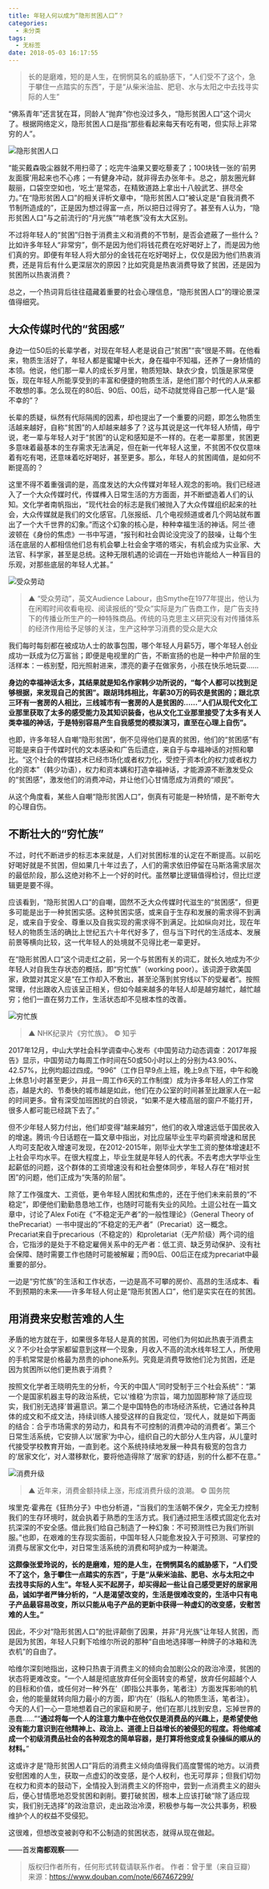 ```yaml
---
title: 年轻人何以成为“隐形贫困人口”？
categories:
  - 未分类
tags:
  - 无标签
date: 2018-05-03 16:17:55
---
```


> 长的是磨难，短的是人生，在惘惘莫名的威胁感下，“人们受不了这个，急于攀住一点踏实的东西”，于是“从柴米油盐、肥皂、水与太阳之中去找寻实际的人生”

“佛系青年”还言犹在耳，同龄人“抛弃”你也没过多久，“隐形贫困人口”这个词火了。根据网络定义，隐形贫困人口是指“那些看起来每天有吃有喝，但实际上非常穷的人”。

![隐形贫困人口](https://github.com/user-attachments/assets/9094adaf-3df0-466e-a21c-76b527ea6726)

“能买戴森吸尘器就不用扫帚了；吃完牛油果又要吃藜麦了；100块钱一张的‘前男友面膜’用起来也不心疼；一有健身冲动，就非得去办张年卡。总之，朋友圈光鲜靓丽，口袋空空如也，‘吃土’是常态，在精致道路上拿出十八般武艺、拼尽全力。”在“隐形贫困人口”的相关评析文章中，“隐形贫困人口”被认定是“自我消费不节制所造成的”，正是因为想过得富一点，所以把日过得穷了。甚至有人认为，“隐形贫困人口”与之前流行的“月光族”“啃老族”没有太大区别。

不过将年轻人的“贫困”归咎于消费主义和消费的不节制，是否会遮蔽了一些什么？比如许多年轻人“非常穷”，倒不是因为他们将钱花费在吃好喝好上了，而是因为他们真的穷。即便有年轻人将大部分的金钱花在吃好喝好上，仅仅是因为他们热衷消费，还是背后有什么更深层次的原因？比如究竟是热衷消费导致了贫困，还是因为贫困所以热衷消费？

总之，一个热词背后往往蕴藏着重要的社会心理信息，“隐形贫困人口”的理论景深值得细究。

## **大众传媒时代的“贫困感”**

身边一位50后的长辈学者，对现在年轻人老是说自己“贫困”“丧”很是不屑。在他看来，物质生活好了，年轻人都是蜜罐中长大，身在福中不知福，还养了一身矫情的本领。他说，他们那一辈人的成长岁月里，物质短缺、缺衣少食，饥饿是家常便饭，现在年轻人所能享受到的丰富和便捷的物质生活，是他们那个时代的人从来都不敢想的事。怎么现在的80后、90后、00后，动不动就觉得自己那一代人是“最不幸的”？

长辈的质疑，纵然有代际隔阂的因素，却也提出了一个重要的问题，即怎么物质生活越来越好，自称“贫困”的人却越来越多了？这与其说是这一代年轻人矫情，毋宁说，老一辈与年轻人对于“贫困”的认定和感知是不一样的。在老一辈那里，贫困更多意味着最基本的生存需求无法满足，但在新一代年轻人这里，不贫困不仅仅意味着有吃有喝，还意味着吃好喝好，甚至更多。那么，年轻人的贫困阈值，是如何不断提高的？

这里不得不着重强调的是，高度发达的大众传媒对年轻人观念的影响。我们已经进入了一个大众传媒时代，传媒榫入日常生活的方方面面，并不断塑造着人们的认知。文化学者南帆指出，“现代社会的标志是我们被抛入了大众传媒组织起来的社会，大众传媒就是我们的文化感官。几张报纸、几个电视频道或者几个网站就布置出了一个大千世界的幻象。”而这个幻象的核心是，种种幸福生活的神话。阿兰·德波顿在《身份的焦虑》一书中写道，“报刊和社会舆论没完没了的鼓噪，让每个生活在底层的人都相信他们总有机会攀上社会金字塔的塔尖，有机会成为实业家、大法官、科学家，甚至是总统。这种无限机遇的论调在一开始也许能给人一种盲目的乐观，对那些底层的年轻人尤甚。”

![受众劳动](https://github.com/user-attachments/assets/b7779749-7873-4d25-9c0e-094252ec4b58)

> ▲ “受众劳动”，英文Audience Labour，由Smythe在1977年提出，他认为在闲暇时间收看电视、阅读报纸的“受众”实际是为广告商工作，是广告支持下的传播业所生产的一种特殊商品。传统的马克思主义研究没有对传播体系的经济作用给予足够的关注，生产这种学习消费的受众是大众

我们每时每刻都在被成功人士的故事包围，哪个年轻人月薪5万，哪个年轻人创业成功一跃成为亿万富翁；即便是电视里的广告，不断宣扬的也是一种中产阶层的生活样本：一栋别墅，阳光照射进来，漂亮的妻子在做家务，小孩在快乐地玩耍……

**身边的幸福神话太多，其结果就是知名作家韩少功所说的，“每个人都可以找到足够根据，来发现自己的贫困”。跟胡玮炜相比，年薪30万的码农是贫困的；跟北京三环有一套房的人相比，三线城市有一套房的人是贫困的……“人们从现代文化工业那里获取了太多的感受能力及其知识装备，也从文化工业那里接受了太多有关人类幸福的神话，于是特别容易产生自我感觉的模拟演习，直至在心理上自伤”。**

也即，许多年轻人自嘲“隐形贫困”，倒不见得他们是真的贫困，他们的“贫困感”有可能是来自于传媒时代的文本感染和广告后遗症，来自于与幸福神话的对照和攀比。“这个社会的传媒技术已经市场化或者权力化，受控于资本化的权力或者权力化的资本”（韩少功语），权力和资本媾和打造幸福神话，才能源源不断激发受众的“贫困感”，激发他们的消费冲动，并让他们心甘情愿成为消费的“顺民”。

从这个角度看，某些人自嘲“隐形贫困人口”，倒真有可能是一种矫情，是不断夸大的心理自伤。

## **不断壮大的“穷忙族”**

不过，时代不断进步的标志本来就是，人们对贫困标准的认定在不断提高。以前吃好喝好就是不贫困，但如果几十年过去了，人们的需求依旧停留在马斯洛需求层次的最低阶段，那么这绝对称不上一个好的时代。虽然攀比逻辑值得检讨，但比烂逻辑更是要不得。

应该看到，“隐形贫困人口”的自嘲，固然不乏大众传媒时代滋生的“贫困感”，但更多可能是出于一种贫困实感。这种贫困实感，或来自于生存和发展的需求得不到满足，或来自于安全、尊重以及自我实现的需求得不到满足。比如纵向对比，现在年轻人的物质生活的确比上世纪五六十年代好多了，但与当下时代的生活成本、发展前景等横向比较，这一代年轻人的处境就不见得比老一辈更好。

在“隐形贫困人口”这个词走红之前，另一个与贫困有关的词汇，就长久地成为不少年轻人对自我生存状态的概括，即“穷忙族”（working poor）。该词源于欧美国家，欧盟对其定义是“在工作却入不敷出，甚至沦落到贫穷线以下的受雇者”。按照常理，付出跟收入应该呈正相关，但如今越来越多的年轻人却是越穷越忙，越忙越穷；他们一直在努力工作，生活状态却不见根本性的改善。

![穷忙族](https://github.com/user-attachments/assets/1cb79baa-3b10-4a21-af68-457b56766ced)

> ▲ NHK纪录片《穷忙族》。 © 知乎

2017年12月，中山大学社会科学调查中心发布《中国劳动力动态调查：2017年报告》显示，中国劳动力每周工作时间在50或50小时以上的分别为43.90%、42.57%，比例均超过四成。“996”（工作日早9点上班，晚上9点下班，中午和晚上休息1小时甚至更少，并且一周工作6天的工作制度）成为许多年轻人的工作常态，越是大的、节奏快的城市越是如此，他们在办公室的时间甚至比跟家人在一起的时间更多。曾有深受加班困扰的白领说，“如果不是大楼高层的窗户不能打开，很多人都可能已经跳下去了。”

但不少年轻人努力付出，他们却变得“越来越穷”，他们的收入增速远低于国民收入的增速。腾讯·今日话题在一篇文章中指出，对比应届毕业生平均薪资增速和居民人均可支配收入增速可发现，在2012-2015年，刚毕业大学生工资的整体增速赶不上社会平均水平。在很大程度上，毕业生就是年轻人的代表。不去考虑大学毕业生起薪低的问题，这个群体的工资增速没有和社会整体同步，年轻人存在“相对贫困”的问题，他们正成为“失落的阶层”。

除了工作强度大、工资低，更令年轻人困扰和焦虑的，还在于他们未来前景的“不稳定”，即便他们勤勤恳恳地工作，也随时可能有失业的风险。土逗公社在一篇文章中，讨论了Alex Foti在《“不稳定无产者”的一般性理论》（General Theory of thePrecariat）一书中提出的“不稳定的无产者”（Precariat）这一概念。Precariat来自于precarious（不稳定的）和proletariat（无产阶级）两个词的组合，它指涉的是处于不稳定雇佣关系中的无产者：低工资、缺乏劳动保护、没有社会保障、随时需要工作也随时可能被解雇；而90后、00后正在成为precariat中最重要的部分。

一边是“穷忙族”的生活和工作状态，一边是高不可攀的房价、高昂的生活成本、看不到预期的未来——许多年轻人何止是“隐形贫困人口”，他们是实实在在的贫困。

## **用消费来安慰苦难的人生**

矛盾的地方就在于，如果很多年轻人是真的贫困，可他们为何如此热衷于消费主义？不少社会学家都留意到这样一个现象，月收入不高的流水线年轻工人，所使用的手机常常是价格最为昂贵的iphone系列。究竟是消费导致他们沦为贫困，还是因为贫困所以他们更热衷于消费？

按照文化学者王晓明先生的分析，今天的中国人“同时受制于三个社会系统”：“第一个是国家机器主导的政治系统，它以‘维稳’为宗旨，竭力加固那种‘除了适应现实，我们别无选择’普遍意识。第二个是中国特色的市场经济系统，它通过各种具体的成文和不成文法，持续训练人接受这样的自我定位，‘现代人，就是如下两面的结合：合乎市场需求的劳动力，和具有不可控制的消费冲动的消费者’。第三个日常生活系统，它安排人以‘居家’为中心，组织自己的大部分人生内容，从儿童时代接受学校教育开始，一直到老。这个系统持续地发展一种具有极宽的包含力的‘居家文化’，对人潜移默化，要将他造得除了‘居家’的舒适，别的什么都不在意。”

![消费升级](https://github.com/user-attachments/assets/a05a5c56-10d6-4987-b981-d9e9c083fd7e)

> ▲ 近年来，消费金额持续上涨，形成消费升级的浪潮。 © 国务院

埃里克·霍弗在《狂热分子》中也分析道，“当我们的生活朝不保夕，完全无力控制我们的生存环境时，就会执着于熟悉的生活方式。我们通过把生活模式固定化去对抗深深的不安全感。借此我们给自己制造了一种幻象：不可预测性已为我们所驯服。”也即，在艰难的生存现实面前，中国年轻人只能愈发投入于可预测、可掌控的消费与居家文化中，对日常生活系统的消费和呵护成为一种潮流。

**这颇像张爱玲说的，长的是磨难，短的是人生，在惘惘莫名的威胁感下，“人们受不了这个，急于攀住一点踏实的东西”，于是“从柴米油盐、肥皂、水与太阳之中去找寻实际的人生”。年轻人买不起房子，却买得起一些让自己感受更好的居家用品，诚如学者严锋分析的，“人是渴望改变的，生活是很难改变的，生活中只有电子产品最容易改变，所以只能从电子产品的更新中获得一种虚幻的改变感，安慰苦难的人生。”**

因此，不少对“隐形贫困人口”的批评颠倒了因果，并非“月光族”让年轻人贫困，而是因为贫困，年轻人只剩下哈维尔所说的那种“自由地选择哪一种牌子的冰箱和洗衣机”的自由了。

哈维尔深刻地指出，这种只热衷于消费主义的倾向会加剧公众的政治冷漠，贫困的状态将更难改变。“一个人越是彻底放弃任何全面转变的希望，放弃任何超越个人的目标和价值，或任何对一种‘外在’（即指公共事务，笔者注）方面发挥影响的机会，他的能量就转向阻力最小的方面，即‘内在’（指私人的物质生活，笔者注）。今天的人们一心一意地想着自己的家庭和房子，他们在那儿找到安息，忘掉世界的愚蠢……”“**通过将每一个人的注意力集中在他仅仅是消费品的兴趣上，是希望使他没有能力意识到在他精神上、政治上、道德上日益增长的被侵犯的程度。将他缩减成一个初级消费品社会的各种观念的简单容器，是打算将他变成复杂操纵的顺从的材料。**”

这或许才是“隐形贫困人口”背后的消费主义倾向值得我们高度警惕的地方。以消费安慰困难的人生，获取一点虚幻的改变感，是个人权利，也无可厚非；但我们切勿在权力和资本的鼓动下，全情投入到消费主义的怀抱中，尝到一点消费主义的甜头后，便心甘情愿地忍受贫困和剥削。要打破贫困，根本上应该打破“除了适应现实，我们别无选择”的政治意识，走出政治冷漠，积极参与每一次公共事务，积极维护个人的权益不受侵犯。

这很难，但想改变被剥夺和不公制造的贫困状态，就得从现在做起。

——首发**南都观察**——

> 版权归作者所有，任何形式转载请联系作者。
> 作者：曾于里（来自豆瓣）
> 来源：https://www.douban.com/note/667467299/